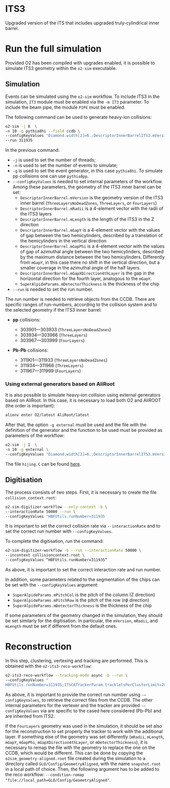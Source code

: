 <!-- doxy
\page refDetectorsUpgradesIT3 UpgradesIT3
/doxy -->

# ITS3
Upgraded version of the ITS that includes upgraded truly-cylindrical inner barrel.

# Run the full simulation
Provided O2 has been compiled with upgrades enabled, it is possible to simulate ITS3 geometry within the `o2-sim` executable.

## Simulation
Events can be simulated using the `o2-sim` workflow. To include ITS3 in the simulation, `IT3` module must be enabled via the `-m IT3` parameter. To include the beam pipe, the module `PIPE` must be enabled.

The following command can be used to generate heavy-ion collisions:
```bash
o2-sim -j 8  \
-n 10 -g pythia8hi --field ccdb \
--configKeyValues "Diamond.width[2]=6.;DescriptorInnerBarrelITS3.mVersion=ThreeLayers" \
--run 311935
```
In the previous command:
- `-j` is used to set the number of threads;
- `-n` is used to set the number of events to simulate;
- `-g` is used to set the event generator, in this case `pythia8hi`. To simulate pp collisions one can use `pythia8pp`.
- `--configKeyValues` is needed to set internal parameters of the workflow. Among these parameters, the geometry of the ITS3 inner barrel can be set:
  - `DescriptorInnerBarrel.mVersion` is the geometry version of the ITS3 inner barrel (`ThreeLayersNoDeadZones`, `ThreeLayers`, or `FourLayers`)
  - `DescriptorInnerBarrel.mRadii` is a 4-element vector with the radii of the ITS3 layers
  - `DescriptorInnerBarrel.mLength` is the length of the ITS3 in the Z direction
  - `DescriptorInnerBarrel.mGapY` is a 4-element vector with the values of gap between the two hemicylinders, described by a translation of the hemicylinders in the vertical direction
  - `DescriptorInnerBarrel.mGapPhi` is a 4-element vector with the values of gap of azimuthal angle between the two hemicylinders, described by the maximum distance between the two hemicylinders. Differently from `mGapY`, in this case there no shift in the vertical direction, but a smaller coverage in the azimuthal angle of the half layers.
  - `DescriptorInnerBarrel.mGapXDirection4thLayer` is the gap in the horizontal direction for the fourth layer, analogous to the `mGapY`.
  - `SuperAlpideParams.mDetectorThickness` is the thickness of the chip
- `--run` is needed to set the run number.

The run number is needed to retrieve objects from the CCDB. There are specific ranges of run-numbers, according to the collision system and to the selected geometry if the ITS3 inner barrel:

- **pp** collisions:
  - 303901—303933 (`ThreeLayersNoDeadZones`)
  - 303934—303966 (`ThreeLayers`)
  - 303967—303999 (`FourLayers`)

- **Pb-Pb** collisions:
  - 311901—311933 (`ThreeLayersNoDeadZones`)
  - 311934—311966 (`ThreeLayers`)
  - 311967—311999 (`FourLayers`)

### Using external generators based on AliRoot
It is also possible to simulate heavy-ion collision using external generators based on AliRoot. In this case, it is necessary to load both O2 and AliROOT (the order is important):

```bash
alienv enter O2/latest AliRoot/latest
```

After that, the option `-g external` must be used and the file with the definition of the generator and the function to be used must be provided as parameters of the workflow:

```bash
o2-sim -j 1  \
-n 10 -g external \
--configKeyValues "Diamond.width[2]=6.;DescriptorInnerBarrelITS3.mVersion=ThreeLayers;GeneratorExternal.fileName=hijing.C;GeneratorExternal.funcName=hijing(5020, 0, 20)"
```
The file `hijing.C` can be found [here](https://alice.its.cern.ch/jira/browse/AOGM-246).

## Digitisation
The process consists of two steps. First, it is necessary to create the file `collision_context.root`:

```bash
o2-sim-digitizer-workflow --only-context -b \
--interactionRate 50000 --run \
--configKeyValues "HBFUtils.runNumber=311935
```
It is important to set the correct collision rate via `--interactionRate` and to set the correct run number with `--configKeyValues`.

To complete the digitisation, run the command:
```bash
o2-sim-digitizer-workflow -b --run --interactionRate 50000 \
--incontext collisioncontext.root \
--configKeyValues “HBFUtils.runNumber=311935”
```
As above, it is important to set the correct interaction rate and run number.

In addition, some parameters related to the segmentation of the chips can be set with the `--configKeyValues` argument:
- `SuperAlpideParams.mPitchCol` is the pitch of the column (Z direction)
- `SuperAlpideParams.mPitchRow` is the pitch of the row (r$\phi$ direction)
- `SuperAlpideParams.mDetectorThickness` is the thickness of the chip

If some parameters of the geometry changed in the simulation, they should be set similarly for the digitisation. In particular, the `mVersion`, `mRadii`, and `mLength` must be set if different from the default ones.

# Reconstruction

In this step, clustering, vertexing and tracking are performed. This is obtained with the `o2-its3-reco-workflow`:

```bash
o2-its3-reco-workflow --tracking-mode async -b --run \
-—configKeyValues "
HBFUtils.runNumber=311935;ITSCATrackerParam.trackletsPerClusterLimit=20;ITSCATrackerParam.cellsPerClusterLimit=20;ITSVertexerParam.lowMultXYcut2=0."
```

As above, it is important to provide the correct run number using `-—configKeyValues`, to retrieve the correct files from the CCDB. The other internal parameters for the vertexer and the tracker are provided `-—configKeyValues` via are specific to the cased here considered (Pb-Pb) and are inherited from ITS2.

If the `FourLayers` geometry was used in the simulation, it should be set also for the reconstruction to set properly the tracker to work with the additional layer. If something else of the geometry was set differently (`mRadii`, `mLength`, `mGapY`, `mGapPhi`, `mGapXDirection4thLayer`, or `mDetectorThickness`), it is necessary to remap the file with the geometry to replace the one on the CCDB, which would be different. This can be done by copying the `o2sim_geometry-aligned.root` file created during the simulation to a directory called `GLO/Config/GeometryAligned`, with the name `snapshot.root` in a local path of choice. Then, the following argument has to be added to the reco workflow: `--condition-remap "file://local_path=GLO/Config/GeometryAligned"`.

<!-- > **_NOTE:_**  reconstruction for the `FourLayers` geometry is not implemented yet. -->

